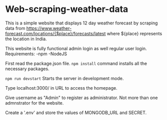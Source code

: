 # Web-scraping-weather-data

This is a simple website that displays 12 day weather forecast by scraping data from <https://www.weather-forecast.com/locations/{$place}/forecasts/latest> where ${place} represents the location in India.

This website is fully functional admin login as well regular user login.
Requirements:
-npm
-NodeJS

First read the package.json file.
`npm install` command installs all the necessary packages.

`npm run devstart`
Starts the server in development mode.

Type localhost:3000/ in URL to access the homepage.

Give username as "Admin" to register as administrator. Not more than one admnstrator for the website.

Create a '.env' and store the values of MONGODB_URL and SECRET.
